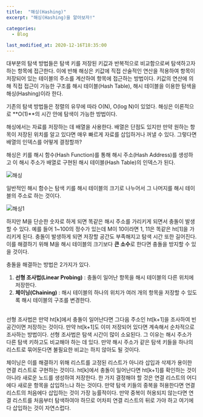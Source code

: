 ```yaml
---
title:  "﻿해싱(Hashing)"
excerpt: "해싱(Hashing)을 알아보자!"

categories:
  - Blog
  
last_modified_at: 2020-12-16T18:35:00
---
```


대부분의 탐색 방법들은 탐색 키를 저장된 키값과 반복적으로 비교함으로써 탐색하고자 하는 항목에 접근한다. 이에 반해 해싱은 키값에 직접 산술적인 연산을 적용하여 항목이 저장되어 있는 테이블의 주소를 계산하여 항목에 접근하는 방법이다. 키값의 연산에 의해 직접 접근이 가능한 구조를 해시 테이블(Hash Table), 해시 테이블을 이용한 탐색을 해싱(Hashing)이라 한다.  

기존의 탐색 방법들은 정렬의 유무에 따라 O(N), O(log N)이 있었다. 해싱은 이론적으로 **O(1)**의 시간 안에 탐색이 가능한 방법이다. 

해싱에서는 자료를 저장하는 데 배열을 사용한다. 배열은 단점도 있지만 만약 원하는 항목이 저장된 위치를 알고 있다면 매우 빠르게 자료를 삽입하거나 꺼낼 수 있다. 그렇다면 배열의 인덱스를 어떻게 결정할까?  

해싱은 키를 해시 함수(Hash Function)를 통해 해시 주소(Hash Address)를 생성하고  이 해시 주소가 배열로 구현된 해시 테이블(Hash Table)의 인덱스가 된다.  

![해싱](https://user-images.githubusercontent.com/53072057/102298507-986e3080-3f94-11eb-93bd-90f3d9fae21d.JPG)  

일반적인 해시 함수는 탐색 키를 해시 테이블의 크기로 나누어서 그 나머지를 해시 테이블의 주소로 하는 것이다.  

![해싱1](https://user-images.githubusercontent.com/53072057/102298691-e84cf780-3f94-11eb-9505-df6f9d868fe8.JPG)  

하지만 M을 단순한 숫자로 하게 되면 똑같은 해시 주소를 가리키게 되면서 충돌이 발생할 수 있다. 예를 들어 1~100의 정수가 있는데 M이 10이라면 1, 11은 똑같은 ht[1]을 가리키게 된다. 충돌이 발생하게 되면  저장할 공간도 부족해지고 탐색 시간 또한 길어진다. 이를 해결하기 위해  M을 해시 테이블의 크기보다 **큰 소수**로 한다면 충돌을 방지할 수 있을 것이다.  

충돌을 해결하는 방법은 2가지가 있다.

1. **선형 조사법(Linear Probing)** : 충돌이 일어난  항목을 해시 테이블의 다른 위치에 저장한다.  
2. **체이닝(Chaining)** : 해시 테이블의 하나의 위치가 여러 개의 항목을 저장할 수 있도록 해시 테이블의 구조를 변경한다.  
<br>
선형 조사법은 만약 ht[k]에서 충돌이 일어난다면 그다음 주소인 ht[k+1]을 조사하여 빈 공간이면 저장하는 것이다. 만약 ht[k+1]도 이미 저장되어 있다면 계속해서 순차적으로 조사하는 방법이다. 선형 조사법은 탐색 시간이 많이 소요된다. 그 이유는 해시 주소가 다른 탐색 키하고도 비교해야 하는 데 있다. 만약 해시 주소가 같은 탐색 키들을 하나의 리스트로 묶어둔다면 불필요한 비교는 하지 않아도 될 것이다.  

체이닝은 이를 해결하기 위해 리스트를 고정된 리스트가 아니라 삽입과 삭제가 용이한 연결 리스트로 구현하는 것이다. ht[k]에서 충돌이 일어난다면 ht[k+1]를 확인하는 것이 아니라 새로운 노드를 생성하여 저장한다. 한 가지 결정해야 할 것은 연결 리스트의 어디에다 새로운 항목을 삽입하느냐 하는 것이다. 만약 탐색 키들의 중복을 허용한다면 연결 리스트의 처음에다 삽입하는 것이 가장 능률적이다. 만약 중복이 허용되지 않는다면 연결 리스트를 처음부터 탐색하여야 하므로 어차피 연결 리스트의 뒤로 가야 하고 여기에다 삽입하는 것이 자연스럽다.  


​


​ 
